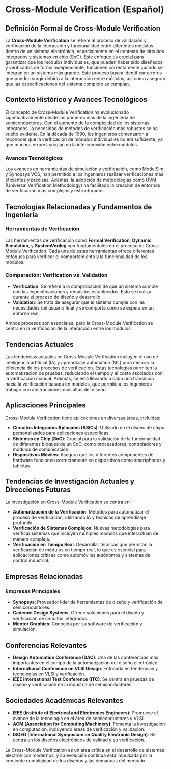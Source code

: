 # Cross-Module Verification (Español)

## Definición Formal de Cross-Module Verification

La **Cross-Module Verification** se refiere al proceso de validación y verificación de la interacción y funcionalidad entre diferentes módulos dentro de un sistema electrónico, especialmente en el contexto de circuitos integrados y sistemas en chip (SoC). Este enfoque es crucial para garantizar que los módulos individuales, que pueden haber sido diseñados y verificados de forma independiente, funcionen correctamente cuando se integran en un sistema más grande. Este proceso busca identificar errores que pueden surgir debido a la interacción entre módulos, así como asegurar que las especificaciones del sistema completo se cumplan.

## Contexto Histórico y Avances Tecnológicos

El concepto de Cross-Module Verification ha evolucionado significativamente desde los primeros días de la ingeniería de semiconductores. Con el aumento de la complejidad de los sistemas integrados, la necesidad de métodos de verificación más robustos se ha vuelto evidente. En la década de 1990, los ingenieros comenzaron a reconocer que la verificación de módulos individuales no era suficiente, ya que muchos errores surgían en la interconexión entre módulos. 

### Avances Tecnológicos

Los avances en herramientas de simulación y verificación, como ModelSim y Synopsys VCS, han permitido a los ingenieros realizar verificaciones más eficientes y precisas. Además, la adopción de metodologías como UVM (Universal Verification Methodology) ha facilitado la creación de entornos de verificación más complejos y estructurados.

## Tecnologías Relacionadas y Fundamentos de Ingeniería

### Herramientas de Verificación

Las herramientas de verificación como **Formal Verification**, **Dynamic Simulation**, y **SystemVerilog** son fundamentales en el proceso de Cross-Module Verification. Cada una de estas herramientas ofrece diferentes enfoques para verificar el comportamiento y la funcionalidad de los módulos.

### Comparación: Verification vs. Validation

- **Verification**: Se refiere a la comprobación de que un sistema cumple con las especificaciones y requisitos establecidos. Esto se realiza durante el proceso de diseño y desarrollo.
- **Validation**: Se trata de asegurar que el sistema cumple con las necesidades del usuario final y se comporta como se espera en un entorno real.

Ambos procesos son esenciales, pero la Cross-Module Verification se centra en la verificación de la interacción entre los módulos.

## Tendencias Actuales

Las tendencias actuales en Cross-Module Verification incluyen el uso de inteligencia artificial (IA) y aprendizaje automático (ML) para mejorar la eficiencia de los procesos de verificación. Estas tecnologías permiten la automatización de pruebas, reduciendo el tiempo y el costo asociados con la verificación manual. Además, se está llevando a cabo una transición hacia la verificación basada en modelos, que permite a los ingenieros trabajar con abstracciones más altas del diseño.

## Aplicaciones Principales

Cross-Module Verification tiene aplicaciones en diversas áreas, incluidas:

- **Circuitos Integrados Aplicados (ASICs)**: Utilizado en el diseño de chips personalizados para aplicaciones específicas.
- **Sistemas en Chip (SoC)**: Crucial para la validación de la funcionalidad de diferentes bloques de un SoC, como procesadores, controladores y módulos de comunicación.
- **Dispositivos Móviles**: Asegura que los diferentes componentes de hardware funcionen correctamente en dispositivos como smartphones y tabletas.

## Tendencias de Investigación Actuales y Direcciones Futuras

La investigación en Cross-Module Verification se centra en:

- **Automatización de la Verificación**: Métodos para automatizar el proceso de verificación, utilizando IA y técnicas de aprendizaje profundo.
- **Verificación de Sistemas Complejos**: Nuevas metodologías para verificar sistemas que incluyen múltiples módulos que interactúan de manera compleja.
- **Verificación en Tiempo Real**: Desarrollar técnicas que permitan la verificación de módulos en tiempo real, lo que es esencial para aplicaciones críticas como automóviles autónomos y sistemas de control industrial.

## Empresas Relacionadas

### Empresas Principales

- **Synopsys**: Proveedor líder de herramientas de diseño y verificación de semiconductores.
- **Cadence Design Systems**: Ofrece soluciones para el diseño y verificación de circuitos integrados.
- **Mentor Graphics**: Conocida por su software de verificación y simulación.

## Conferencias Relevantes

- **Design Automation Conference (DAC)**: Una de las conferencias más importantes en el campo de la automatización del diseño electrónico.
- **International Conference on VLSI Design**: Enfocada en tendencias y tecnologías en VLSI y verificación.
- **IEEE International Test Conference (ITC)**: Se centra en pruebas de diseño y verificación en la industria de semiconductores.

## Sociedades Académicas Relevantes

- **IEEE (Institute of Electrical and Electronics Engineers)**: Promueve el avance de la tecnología en el área de semiconductores y VLSI.
- **ACM (Association for Computing Machinery)**: Fomenta la investigación en computación, incluyendo áreas de verificación y validación.
- **ISQED (International Symposium on Quality Electronic Design)**: Se centra en los diseños electrónicos de calidad y su verificación.

La Cross-Module Verification es un área crítica en el desarrollo de sistemas electrónicos modernos, y su evolución continua está impulsada por la creciente complejidad de los diseños y las demandas del mercado.